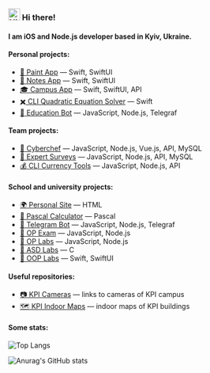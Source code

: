 ### <img src="https://user-images.githubusercontent.com/1303154/88677602-1635ba80-d120-11ea-84d8-d263ba5fc3c0.gif" width="24px" alt="Hi there!"> Hi there!

#### I am iOS and Node.js developer based in Kyiv, Ukraine.

#### Personal projects:

- [🎨 Paint App](https://github.com/MrPaschenko/Paint/tree/main) — Swift, SwiftUI
- [📓 Notes App](https://github.com/MrPaschenko/Text-Editor) — Swift, SwiftUI
- [🎓 Campus App](https://github.com/MrPaschenko/Campus) — Swift, SwiftUI, API
- [✖️ CLI Quadratic Equation Solver](https://github.com/MrPaschenko/quadratic-equation-solver) — Swift
- [🤖 Education Bot](https://github.com/MrPaschenko/mrpaschenko-bot) — JavaScript, Node.js, Telegraf

#### Team projects:

- [🔪 Cyberchef](https://github.com/readme-experts/cyberchef) — JavaScript, Node.js, Vue.js, API, MySQL
- [🧾 Expert Surveys](https://github.com/MrPaschenko/expert-surveys) — JavaScript, Node.js, API, MySQL
- [💰 CLI Currency Tools](https://github.com/readme-experts/op-coursework) — JavaScript, Node.js, API

#### School and university projects:

- [🌍 Personal Site](https://github.com/MrPaschenko/site) — HTML
- [🧮 Pascal Calculator](https://github.com/MrPaschenko/lazarus-calculator) — Pascal
- [🤖 Telegram Bot](https://github.com/MrPaschenko/lesia-ukraiinka-bot) — JavaScript, Node.js, Telegraf
- [🏫 OP Exam](https://github.com/MrPaschenko/op-exams) — JavaScript, Node.js
- [🧪 OP Labs](https://github.com/MrPaschenko/op-labs) — JavaScript, Node.js
- [🧪 ASD Labs](https://github.com/MrPaschenko/asd-labs) — C
- [🧪 OOP Labs](https://github.com/MrPaschenko/oop-labs) — Swift, SwiftUI

#### Useful repositories:

- [📷 KPI Cameras](https://github.com/MrPaschenko/kpi-cameras) — links to cameras of KPI campus
- [🗺 KPI Indoor Maps](https://github.com/MrPaschenko/kpi-plans) — indoor maps of KPI buildings

#### Some stats:

![Top Langs](https://github-readme-stats.vercel.app/api/top-langs/?username=MrPaschenko&theme=chartreuse-dark&layout=compact)

![Anurag's GitHub stats](https://github-readme-stats.vercel.app/api?username=MrPaschenko&theme=chartreuse-dark)
